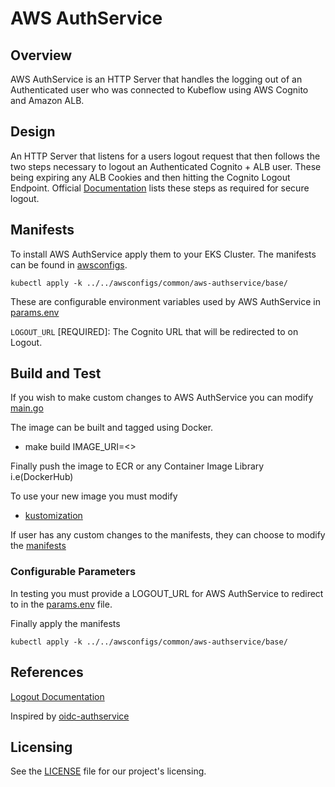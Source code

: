 # AWS AuthService

## Overview
AWS AuthService is an HTTP Server that handles the logging out of an Authenticated user who was connected to Kubeflow using AWS Cognito and Amazon ALB.

## Design
An HTTP Server that listens for a users logout request that then follows the two steps necessary to logout an Authenticated Cognito + ALB user. These being expiring any ALB Cookies and then hitting the Cognito Logout Endpoint. Official [Documentation](https://docs.aws.amazon.com/elasticloadbalancing/latest/application/listener-authenticate-users.html#authentication-logout) lists these steps as required for secure logout.

## Manifests
To install AWS AuthService apply them to your EKS Cluster. The manifests can be found in [awsconfigs](../../awsconfigs/common/aws-authservice/base/).

```
kubectl apply -k ../../awsconfigs/common/aws-authservice/base/
```

These are configurable environment variables used by AWS AuthService in [params.env](../../awsconfigs/common/aws-authservice/base/params.env)

`LOGOUT_URL` [REQUIRED]: The Cognito URL that will be redirected to on Logout.

## Build and Test
If you wish to make custom changes to AWS AuthService you can modify [main.go](main.go)

The image can be built and tagged using Docker.
- make build IMAGE_URI=<>

Finally push the image to ECR or any Container Image Library i.e(DockerHub)

To use your new image you must modify
  - [kustomization](../../awsconfigs/common/aws-authservice/base/kustomization.yaml#L11)

If user has any custom changes to the manifests, they can choose to modify the [manifests](../../awsconfigs/common/aws-authservice/base/) 

### Configurable Parameters
In testing you must provide a LOGOUT_URL for AWS AuthService to redirect to in the [params.env](../../awsconfigs/common/aws-authservice/base/params.env) file.

Finally apply the manifests 
```
kubectl apply -k ../../awsconfigs/common/aws-authservice/base/
```

## References
[Logout Documentation](https://docs.aws.amazon.com/elasticloadbalancing/latest/application/listener-authenticate-users.html#authentication-logout)

Inspired by [oidc-authservice](https://github.com/arrikto/oidc-authservice)


## Licensing
See the [LICENSE](../../LICENSE) file for our project's licensing. 

